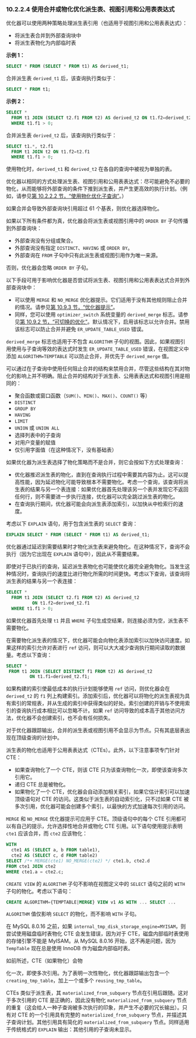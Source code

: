 ### 10.2.2.4 使用合并或物化优化派生表、视图引用和公用表表达式

优化器可以使用两种策略处理派生表引用（也适用于视图引用和公用表表达式）：

- 将派生表合并到外部查询块中
- 将派生表物化为内部临时表

**示例 1：**

```sql
SELECT * FROM (SELECT * FROM t1) AS derived_t1;
```

合并派生表 `derived_t1` 后，该查询执行类似于：

```sql
SELECT * FROM t1;
```

**示例 2：**

```sql
SELECT *
  FROM t1 JOIN (SELECT t2.f1 FROM t2) AS derived_t2 ON t1.f2=derived_t2.f1
  WHERE t1.f1 > 0;
```

合并派生表 `derived_t2` 后，该查询执行类似于：

```sql
SELECT t1.*, t2.f1
  FROM t1 JOIN t2 ON t1.f2=t2.f1
  WHERE t1.f1 > 0;
```

使用物化时，`derived_t1` 和 `derived_t2` 在各自的查询中被视为单独的表。

优化器以相同的方式处理派生表、视图引用和公用表表达式：尽可能避免不必要的物化，从而能够将外部查询的条件下推到派生表，并产生更高效的执行计划。（例如，请参见[第 10.2.2.2 节，“使用物化优化子查询”](#10.2.2.2)。）

如果合并会导致外部查询块引用超过 61 个基表，则优化器选择物化。

如果以下所有条件都为真，优化器会将派生表或视图引用中的 `ORDER BY` 子句传播到外部查询块：

- 外部查询没有分组或聚合。
- 外部查询没有指定 `DISTINCT`、`HAVING` 或 `ORDER BY`。
- 外部查询在 `FROM` 子句中只有此派生表或视图引用作为唯一来源。

否则，优化器会忽略 `ORDER BY` 子句。

以下手段可用于影响优化器是否尝试将派生表、视图引用和公用表表达式合并到外部查询块中：

- 可以使用 `MERGE` 和 `NO_MERGE` 优化器提示。它们适用于没有其他规则阻止合并的情况。请参见[第 10.9.3 节，“优化器提示”](#10.9.3)。
- 同样，您可以使用 `optimizer_switch` 系统变量的 `derived_merge` 标志。请参见[第 10.9.2 节，“可切换的优化”](#10.9.2)。默认情况下，启用该标志以允许合并。禁用该标志可以防止合并并避免 `ER_UPDATE_TABLE_USED` 错误。

`derived_merge` 标志也适用于不包含 `ALGORITHM` 子句的视图。因此，如果视图引用使用与子查询等效的表达式时发生 `ER_UPDATE_TABLE_USED` 错误，在视图定义中添加 `ALGORITHM=TEMPTABLE` 可以防止合并，并优先于 `derived_merge` 值。

可以通过在子查询中使用任何阻止合并的结构来禁用合并，尽管这些结构在其对物化的影响上并不明确。阻止合并的结构对于派生表、公用表表达式和视图引用是相同的：

- 聚合函数或窗口函数（`SUM()`、`MIN()`、`MAX()`、`COUNT()` 等）
- `DISTINCT`
- `GROUP BY`
- `HAVING`
- `LIMIT`
- `UNION` 或 `UNION ALL`
- 选择列表中的子查询
- 对用户变量的赋值
- 仅引用字面值（在这种情况下，没有基础表）

如果优化器为派生表选择了物化策略而不是合并，则它会按如下方式处理查询：

- 优化器推迟派生表的物化，直到在查询执行过程中需要其内容为止。这可以提高性能，因为延迟物化可能导致根本不需要物化。考虑一个查询，该查询将派生表的结果与另一个表连接：如果优化器首先处理该另一个表并发现它不返回任何行，则不需要进一步执行连接，优化器可以完全跳过派生表的物化。
- 在查询执行期间，优化器可能会向派生表添加索引，以加快从中检索行的速度。

考虑以下 `EXPLAIN` 语句，用于包含派生表的 `SELECT` 查询：

```sql
EXPLAIN SELECT * FROM (SELECT * FROM t1) AS derived_t1;
```

优化器通过延迟到需要结果时才物化派生表来避免物化。在这种情况下，查询不会执行（因为它出现在 `EXPLAIN` 语句中），因此从不需要结果。

即使对于已执行的查询，延迟派生表物化也可能使优化器完全避免物化。当发生这种情况时，查询执行的速度比进行物化所需的时间更快。考虑以下查询，该查询将派生表的结果与另一个表连接：

```sql
SELECT *
  FROM t1 JOIN (SELECT t2.f1 FROM t2) AS derived_t2
          ON t1.f2=derived_t2.f1
  WHERE t1.f1 > 0;
```

如果优化器首先处理 `t1` 并且 `WHERE` 子句生成空结果，则连接必须为空，派生表不需要物化。

在需要物化派生表的情况下，优化器可能会向物化表添加索引以加快访问速度。如果这样的索引允许对表进行 `ref` 访问，则可以大大减少查询执行期间读取的数据量。考虑以下查询：

```sql
SELECT *
 FROM t1 JOIN (SELECT DISTINCT f1 FROM t2) AS derived_t2
         ON t1.f1=derived_t2.f1;
```

如果构建的索引使最低成本的执行计划能够使用 `ref` 访问，则优化器会在 `derived_t2` 的 `f1` 列上构建索引。添加索引后，优化器可以将物化的派生表视为具有索引的常规表，并从生成的索引中获得类似的好处。索引创建的开销与不使用索引的查询执行成本相比可以忽略不计。如果 `ref` 访问导致的成本高于其他访问方法，优化器不会创建索引，也不会有任何损失。

对于优化器跟踪输出，合并的派生表或视图引用不会显示为节点。只有其底层表出现在顶级查询的计划中。

派生表的物化也适用于公用表表达式（CTEs）。此外，以下注意事项专门针对 CTE：

- 如果查询物化了一个 CTE，则该 CTE 只为该查询物化一次，即使该查询多次引用它。
- 递归 CTE 总是被物化。
- 如果物化了一个 CTE，优化器会自动添加相关索引，如果它估计索引可以加速顶级语句对 CTE 的访问。这类似于派生表的自动索引化，只不过如果 CTE 被多次引用，优化器可能会创建多个索引，以最快的方式加速每次引用的访问。

`MERGE` 和 `NO_MERGE` 优化器提示可应用于 CTE。顶级语句中的每个 CTE 引用都可以有自己的提示，允许选择性地合并或物化 CTE 引用。以下语句使用提示表明 `cte1` 应该合并，而 `cte2` 应该物化：

```sql
WITH
  cte1 AS (SELECT a, b FROM table1),
  cte2 AS (SELECT c, d FROM table2)
SELECT /*+ MERGE(cte1) NO_MERGE(cte2) */ cte1.b, cte2.d
FROM cte1 JOIN cte2
WHERE cte1.a = cte2.c;
```

`CREATE VIEW` 的 `ALGORITHM` 子句不影响在视图定义中的 `SELECT` 语句之前的 `WITH` 子句的物化。考虑以下语句：

```sql
CREATE ALGORITHM={TEMPTABLE|MERGE} VIEW v1 AS WITH ... SELECT ...
```

`ALGORITHM` 值仅影响 `SELECT` 的物化，而不影响 `WITH` 子句。

在 MySQL 8.0.16 之前，如果 `internal_tmp_disk_storage_engine=MYISAM`，则尝试使用磁盘临时表物化 CTE 会发生错误，因为对于 CTE，磁盘内部临时表使用的存储引擎不能是 MyISAM。从 MySQL 8.0.16 开始，这不再是问题，因为 `TempTable` 现在总是使用 InnoDB 作为磁盘内部临时表。

如前所述，CTE（如果物化）会物

化一次，即使多次引用。为了表明一次性物化，优化器跟踪输出包含一个 `creating_tmp_table`，加上一个或多个 `reusing_tmp_table`。

CTEs 类似于派生表，其 `materialized_from_subquery` 节点在引用后跟随。这对于多次引用的 CTE 是正确的，因此没有物化 `materialized_from_subquery` 节点的重复（这会给人一种子查询被多次执行的印象，并产生不必要的冗长输出）。只有对 CTE 的一个引用具有完整的 `materialized_from_subquery` 节点，并描述其子查询计划。其他引用具有简化的 `materialized_from_subquery` 节点。同样适用于传统格式的 `EXPLAIN` 输出：其他引用的子查询未显示。